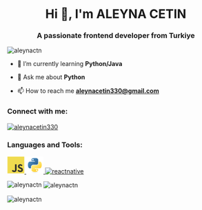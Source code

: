<h1 align="center">Hi 👋, I'm ALEYNA CETIN</h1>
<h3 align="center">A passionate frontend developer from Turkiye</h3>

<p align="left"> <img src="https://komarev.com/ghpvc/?username=aleynactn&label=Profile%20views&color=0e75b6&style=flat" alt="aleynactn" /> </p>

- 🌱 I’m currently learning **Python/Java**

- 💬 Ask me about **Python**

- 📫 How to reach me **aleynacetin330@gmail.com**

<h3 align="left">Connect with me:</h3>
<p align="left">
<a href="https://linkedin.com/in/aleynacetin330" target="blank"><img align="center" src="https://raw.githubusercontent.com/rahuldkjain/github-profile-readme-generator/master/src/images/icons/Social/linked-in-alt.svg" alt="aleynacetin330" height="30" width="40" /></a>
</p>

<h3 align="left">Languages and Tools:</h3>
<p align="left"> <a href="https://developer.mozilla.org/en-US/docs/Web/JavaScript" target="_blank" rel="noreferrer"> <img src="https://raw.githubusercontent.com/devicons/devicon/master/icons/javascript/javascript-original.svg" alt="javascript" width="40" height="40"/> </a> <a href="https://www.python.org" target="_blank" rel="noreferrer"> <img src="https://raw.githubusercontent.com/devicons/devicon/master/icons/python/python-original.svg" alt="python" width="40" height="40"/> </a> <a href="https://reactnative.dev/" target="_blank" rel="noreferrer"> <img src="https://reactnative.dev/img/header_logo.svg" alt="reactnative" width="40" height="40"/> </a> </p>

<p><img align="left" src="https://github-readme-stats.vercel.app/api/top-langs?username=aleynactn&show_icons=true&locale=en&layout=compact" alt="aleynactn" /></p>

<p>&nbsp;<img align="center" src="https://github-readme-stats.vercel.app/api?username=aleynactn&show_icons=true&locale=en" alt="aleynactn" /></p>

<p><img align="center" src="https://github-readme-streak-stats.herokuapp.com/?user=aleynactn&" alt="aleynactn" /></p>
